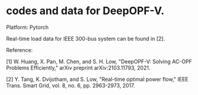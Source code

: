 # codes and data for DeepOPF-V.
Platform: Pytorch

Real-time load data for IEEE 300-bus system can be found in [2].

Reference:

[1] W. Huang, X. Pan, M. Chen, and S. H. Low, "DeepOPF-V: Solving AC-OPF Problems Efficiently," arXiv preprint arXiv:2103.11793, 2021.

[2] Y. Tang, K. Dvijotham, and S. Low, "Real-time optimal power flow," IEEE Trans. Smart Grid, vol. 8, no. 6, pp. 2963-2973, 2017.
